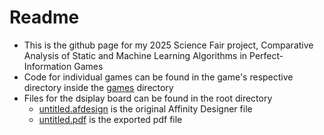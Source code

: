 # Readme
* This is the github page for my 2025 Science Fair project, Comparative Analysis of Static and Machine 
Learning Algorithms in Perfect-Information Games
* Code for individual games can be found in the game's respective directory inside the [games](/games/) directory
* Files for the dsiplay board can be found in the root directory
  * [untitled.afdesign](/untitled.afdesign) is the original Affinity Designer file
  * [untitled.pdf](/untitled.pdf) is the exported pdf file
